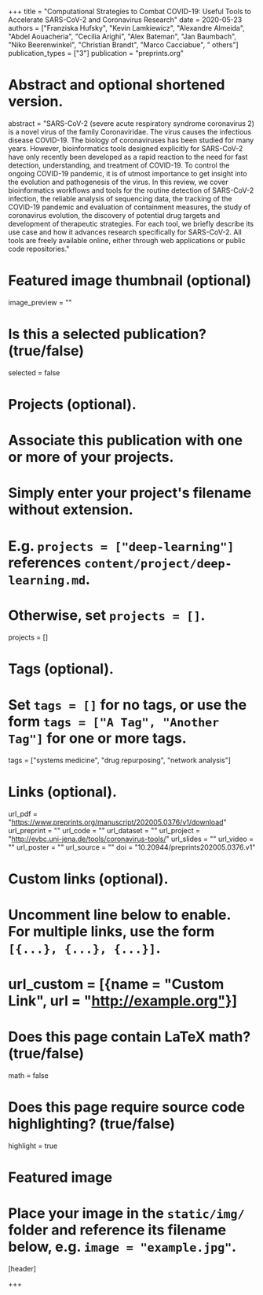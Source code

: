 +++
title = "Computational Strategies to Combat COVID-19: Useful Tools to Accelerate SARS-CoV-2 and Coronavirus Research"
date = 2020-05-23
authors = ["Franziska Hufsky", "Kevin Lamkiewicz", "Alexandre Almeida", "Abdel Aouacheria", "Cecilia Arighi", "Alex Bateman", "Jan Baumbach", "Niko Beerenwinkel", "Christian Brandt", "Marco Cacciabue", " others"]
publication_types = ["3"]
publication = "preprints.org"

# Abstract and optional shortened version.
abstract = "SARS-CoV-2 (severe acute respiratory syndrome coronavirus 2) is a novel virus of the family Coronaviridae. The virus causes the infectious disease COVID-19. The biology of coronaviruses has been studied for many years. However, bioinformatics tools designed explicitly for SARS-CoV-2 have only recently been developed as a rapid reaction to the need for fast detection, understanding, and treatment of COVID-19. To control the ongoing COVID-19 pandemic, it is of utmost importance to get insight into the evolution and pathogenesis of the virus. In this review, we cover bioinformatics workflows and tools for the routine detection of SARS-CoV-2 infection, the reliable analysis of sequencing data, the tracking of the COVID-19 pandemic and evaluation of containment measures, the study of coronavirus evolution, the discovery of potential drug targets and development of therapeutic strategies. For each tool, we briefly describe its use case and how it advances research specifically for SARS-CoV-2. All tools are freely available online, either through web applications or public code repositories."

# Featured image thumbnail (optional)
image_preview = ""

# Is this a selected publication? (true/false)
selected = false

# Projects (optional).
#   Associate this publication with one or more of your projects.
#   Simply enter your project's filename without extension.
#   E.g. `projects = ["deep-learning"]` references `content/project/deep-learning.md`.
#   Otherwise, set `projects = []`.
projects = []

# Tags (optional).
#   Set `tags = []` for no tags, or use the form `tags = ["A Tag", "Another Tag"]` for one or more tags.
tags = ["systems medicine", "drug repurposing", "network analysis"]

# Links (optional).
url_pdf = "https://www.preprints.org/manuscript/202005.0376/v1/download"
url_preprint = ""
url_code = ""
url_dataset = ""
url_project = "http://evbc.uni-jena.de/tools/coronavirus-tools/"
url_slides = ""
url_video = ""
url_poster = ""
url_source = ""
doi = "10.20944/preprints202005.0376.v1"

# Custom links (optional).
#   Uncomment line below to enable. For multiple links, use the form `[{...}, {...}, {...}]`.
# url_custom = [{name = "Custom Link", url = "http://example.org"}]

# Does this page contain LaTeX math? (true/false)
math = false

# Does this page require source code highlighting? (true/false)
highlight = true

# Featured image
# Place your image in the `static/img/` folder and reference its filename below, e.g. `image = "example.jpg"`.
[header]

+++
